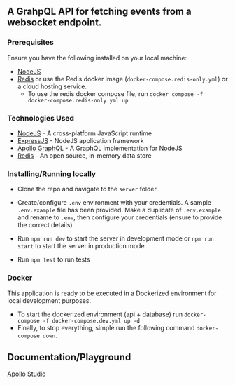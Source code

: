 ## A GrahpQL API for fetching events from a websocket endpoint.

### Prerequisites

Ensure you have the following installed on your local machine:

- [NodeJS](https://nodejs.org/en/download/)
- [Redis](https://redis.io/) or use the Redis docker image (`docker-compose.redis-only.yml`) or a cloud hosting service.
  - To use the redis docker compose file, run `docker compose -f docker-compose.redis-only.yml up`

### Technologies Used

- [NodeJS](https://nodejs.org/en/download/) - A cross-platform JavaScript runtime
- [ExpressJS](https://expressjs.com/) - NodeJS application framework
- [Apollo GraphQL](https://www.apollographql.com/) - A GraphQL implementation for NodeJS
- [Redis](https://redis.io/) - An open source, in-memory data store

### Installing/Running locally

- Clone the repo and navigate to the `server` folder

- Create/configure `.env` environment with your credentials. A sample `.env.example` file has been provided. Make a duplicate of `.env.example` and rename to `.env`, then configure your credentials (ensure to provide the correct details)

- Run `npm run dev` to start the server in development mode or `npm run start` to start the server in production mode

- Run `npm test` to run tests

### Docker

This application is ready to be executed in a Dockerized environment for local development purposes.

- To start the dockerized environment (api + database) run `docker-compose -f docker-compose.dev.yml up -d`
- Finally, to stop everything, simple run the following command `docker-compose down`.

## Documentation/Playground

[Apollo Studio](https://studio.apollographql.com/public/yodds/schema/reference?variant=current)
